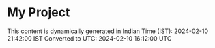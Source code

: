 # My Project

This content is dynamically generated in Indian Time (IST): 2024-02-10 21:42:00 IST
Converted to UTC: 2024-02-10 16:12:00 UTC
